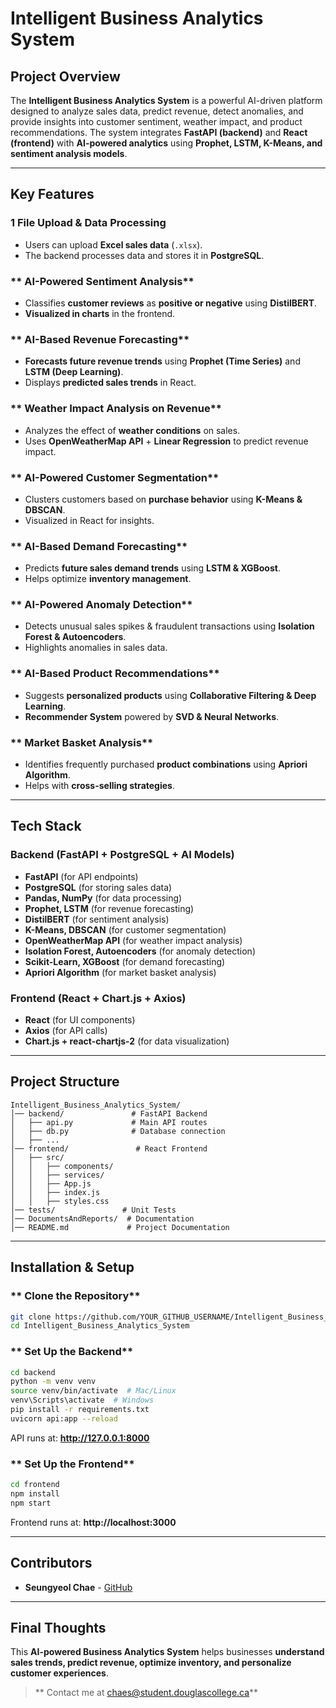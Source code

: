 #  Intelligent Business Analytics System 

##  Project Overview
The **Intelligent Business Analytics System** is a powerful AI-driven platform designed to analyze sales data, predict revenue, detect anomalies, and provide insights into customer sentiment, weather impact, and product recommendations. The system integrates **FastAPI (backend)** and **React (frontend)** with **AI-powered analytics** using **Prophet, LSTM, K-Means, and sentiment analysis models**.

---

##  **Key Features**
### **1️ File Upload & Data Processing**  
-  Users can upload **Excel sales data** (`.xlsx`).  
-  The backend processes data and stores it in **PostgreSQL**.

### ** AI-Powered Sentiment Analysis**  
-  Classifies **customer reviews** as **positive or negative** using **DistilBERT**.  
-  **Visualized in charts** in the frontend.

### ** AI-Based Revenue Forecasting**  
-  **Forecasts future revenue trends** using **Prophet (Time Series)** and **LSTM (Deep Learning)**.  
-  Displays **predicted sales trends** in React.

### ** Weather Impact Analysis on Revenue**  
-  Analyzes the effect of **weather conditions** on sales.  
-  Uses **OpenWeatherMap API** + **Linear Regression** to predict revenue impact.

### ** AI-Powered Customer Segmentation**  
-  Clusters customers based on **purchase behavior** using **K-Means & DBSCAN**.  
-  Visualized in React for insights.

### ** AI-Based Demand Forecasting**  
-  Predicts **future sales demand trends** using **LSTM & XGBoost**.  
-  Helps optimize **inventory management**.

### ** AI-Powered Anomaly Detection**  
-  Detects unusual sales spikes & fraudulent transactions using **Isolation Forest & Autoencoders**.  
-  Highlights anomalies in sales data.

### ** AI-Based Product Recommendations**  
-  Suggests **personalized products** using **Collaborative Filtering & Deep Learning**.  
-  **Recommender System** powered by **SVD & Neural Networks**.

### ** Market Basket Analysis**  
-  Identifies frequently purchased **product combinations** using **Apriori Algorithm**.  
-  Helps with **cross-selling strategies**.

---

##  **Tech Stack**
### **Backend (FastAPI + PostgreSQL + AI Models)**
- **FastAPI** (for API endpoints)
- **PostgreSQL** (for storing sales data)
- **Pandas, NumPy** (for data processing)
- **Prophet, LSTM** (for revenue forecasting)
- **DistilBERT** (for sentiment analysis)
- **K-Means, DBSCAN** (for customer segmentation)
- **OpenWeatherMap API** (for weather impact analysis)
- **Isolation Forest, Autoencoders** (for anomaly detection)
- **Scikit-Learn, XGBoost** (for demand forecasting)
- **Apriori Algorithm** (for market basket analysis)

### **Frontend (React + Chart.js + Axios)**
- **React** (for UI components)
- **Axios** (for API calls)
- **Chart.js + react-chartjs-2** (for data visualization)

---

##  **Project Structure**
```
Intelligent_Business_Analytics_System/
│── backend/               # FastAPI Backend
│   ├── api.py             # Main API routes
│   ├── db.py              # Database connection
│   ├── ...
│── frontend/               # React Frontend
│   ├── src/
│   │   ├── components/
│   │   ├── services/
│   │   ├── App.js
│   │   ├── index.js
│   │   ├── styles.css
│── tests/               # Unit Tests
│── DocumentsAndReports/  # Documentation
│── README.md             # Project Documentation
```

---

##  **Installation & Setup**
### ** Clone the Repository**
```bash
git clone https://github.com/YOUR_GITHUB_USERNAME/Intelligent_Business_Analytics_System.git
cd Intelligent_Business_Analytics_System
```

### ** Set Up the Backend**
```bash
cd backend
python -m venv venv
source venv/bin/activate  # Mac/Linux
venv\Scripts\activate  # Windows
pip install -r requirements.txt
uvicorn api:app --reload
```
API runs at: **http://127.0.0.1:8000**

### ** Set Up the Frontend**
```bash
cd frontend
npm install
npm start
```
Frontend runs at: **http://localhost:3000**

---

##  **Contributors**
- **Seungyeol Chae** - [GitHub](https://github.com/Ed-chae)

---

##  **Final Thoughts**
This **AI-powered Business Analytics System** helps businesses **understand sales trends, predict revenue, optimize inventory, and personalize customer experiences**. 

>  ** Contact me at chaes@student.douglascollege.ca**  
